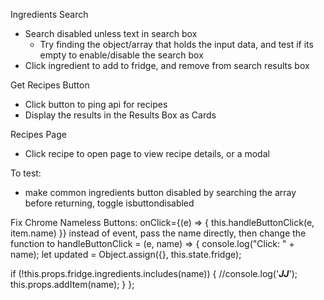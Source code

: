 Ingredients Search

- Search disabled unless text in search box
  - Try finding the object/array that holds the input data, and test if its empty to enable/disable the search box
- Click ingredient to add to fridge, and remove from search results box

Get Recipes Button

- Click button to ping api for recipes
- Display the results in the Results Box as Cards

Recipes Page

- Click recipe to open page to view recipe details, or a modal

To test:

- make common ingredients button disabled by searching the array before returning, toggle isbuttondisabled

Fix Chrome Nameless Buttons:
onClick={(e) => {
this.handleButtonClick(e, item.name)
}}
instead of event, pass the name directly, then change the function to
handleButtonClick = (e, name) => {
console.log("Click: " + name);
let updated = Object.assign({}, this.state.fridge);

if (!this.props.fridge.ingredients.includes(name)) {
//console.log('**_JJ_**');
this.props.addItem(name);
}
};
